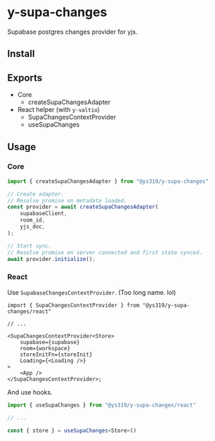 # y-supa-changes

Supabase postgres changes provider for yjs.

## Install

## Exports

- Core
  - createSupaChangesAdapter
- React helper (with `y-valtio`)
  - SupaChangesContextProvider
  - useSupaChanges

## Usage

### Core

```typescript
import { createSupaChangesAdapter } from "@ys319/y-supa-changes"

// Create adapter.
// Resolve promise on metadata loaded.
const provider = await createSupaChangesAdapter(
    supabaseClient,
    room_id,
    yjs_doc,
);

// Start sync.
// Resolve promise on server connected and first state synced.
await provider.initialize();
```

### React

Use `SupabaseChangesContextProvider`. (Too long name. lol)

```tsx
import { SupaChangesContextProvider } from "@ys319/y-supa-changes/react"

// ...

<SupaChangesContextProvider<Store>
    supabase={supabase}
    room={workspace}
    storeInitFn={storeInit}
    Loading={<Loading />}
>
    <App />
</SupaChangesContextProvider>;
```

And use hooks.

```typescript
import { useSupaChanges } from "@ys319/y-supa-changes/react"

// ...

const { store } = useSupaChanges<Store>()
```
